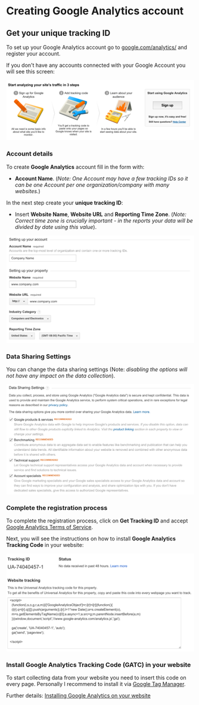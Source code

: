 # Creating Google Analytics account

## Get your unique tracking ID

To set up your Google Analytics account go to [google.com/analytics/](http://www.google.com/analytics/) and register your account.

If you don't have any accounts connected with your Google Account you will see this screen:

![Google Analytics account create](google_analytics.png)

### Account details

To create **Google Analytics** account fill in the form with:

- **Account Name**. (*Note: One Account may have a few tracking IDs so it can be one Account per one organization/company with many websites.*)

In the next step create your **unique tracking ID**:

- Insert **Website Name**, **Website URL** and **Reporting Time Zone**. (*Note: Correct time zone is crucially important - in the reports your data will be divided by date using this value*).

![Google Analytics account configuration](google_analytics_configuration.png)

### Data Sharing Settings

You can change the data sharing settings (Note: *disabling the options will not have any impact on the data collection*).

![Google Analytics data sharing settings](google_analytics_data_sharing.png)

### Complete the registration process

To complete the registration process, click on **Get Tracking ID** and accept [Google Analytics Terms of Service](http://www.google.pl/analytics/terms/).

Next, you will see the instructions on how to install **Google Analytics Tracking Code** in your website:

![Google Analytics install](google_analytics_gatc.png)
### Install Google Analytics Tracking Code (GATC) in your website

To start collecting data from your website you need to insert this code on every page. Personally I recommend to install it via [Google Tag Manager](https://tagmanager.google.com).

Further details:
[Installing Google Analytics on your website](chapter1/installinggoogleanalytics_on_website_md_md_md.md)
